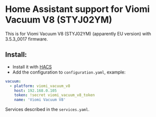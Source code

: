 # Home Assistant support for Viomi Vacuum V8 (STYJ02YM)

This is for Viomi Vacuum V8 (STYJ02YM) (apparently EU version) with 3.5.3_0017 firmware.

## Install:
- Install it with [HACS](https://hacs.xyz/)
- Add the configuration to `configuration.yaml`, example:

```yaml
vacuum:
  - platform: viomi_vacuum_v8
    host: 192.168.0.105
    token: !secret viomi_vacuum_v8_token
    name: 'Viomi Vacuum V8'
```

Services described in the `services.yaml`.
